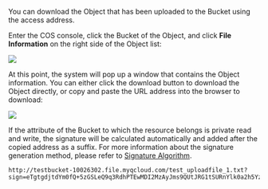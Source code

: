 You can download the Object that has been uploaded to the Bucket using the access address.

Enter the COS console, click the Bucket of the Object, and click **File Information** on the right side of the Object list:

![](https://mc.qcloudimg.com/static/img/e26cf2de168ba9dc1de75dc775e5f480/image.png)

At this point, the system will pop up a window that contains the Object information. You can either click the download button to download the Object directly, or copy and paste the URL address into the browser to download:

![](https://mc.qcloudimg.com/static/img/7325519a5253375d117cc779ce4f8d04/image.png)


If the attribute of the Bucket to which the resource belongs is private read and write, the signature will be calculated automatically and added after the copied address as a suffix. For more information about the signature generation method, please refer to [Signature Algorithm](/doc/api/264/5993).

```
http://testbucket-10026302.file.myqcloud.com/test_uploadfile_1.txt?sign=eTgtgdjtdYm0fQ+5zGSLeQ9q3RdhPTEwMDI2MzAyJms9QUtJRG1tSURnYlk0a2h5YzJGVFZ0NjRZNUllZnd5WHhJb1VyJmU9MTQ2MjQzODA5NCZ0PTE0NTk4NDYwOTQmcj04ODYzOTQwOTkmZj0vdGVzdF91cGxvYWRmaWxlXzEudHh0JmI9dGVzdGJ1Y2tldA==
```


